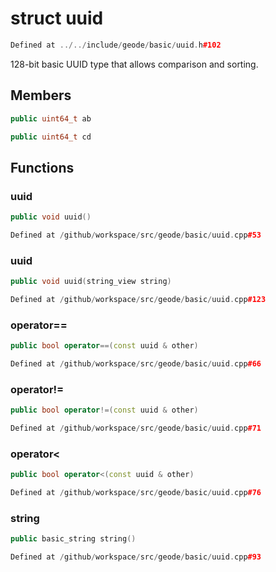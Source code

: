 # struct uuid

```cpp
Defined at ../../include/geode/basic/uuid.h#102
```

 128-bit basic UUID type that allows comparison and sorting.



## Members

```cpp
public uint64_t ab

```

```cpp
public uint64_t cd

```



## Functions

### uuid

```cpp
public void uuid()
```

```cpp
Defined at /github/workspace/src/geode/basic/uuid.cpp#53
```

### uuid

```cpp
public void uuid(string_view string)
```

```cpp
Defined at /github/workspace/src/geode/basic/uuid.cpp#123
```

### operator==

```cpp
public bool operator==(const uuid & other)
```

```cpp
Defined at /github/workspace/src/geode/basic/uuid.cpp#66
```

### operator!=

```cpp
public bool operator!=(const uuid & other)
```

```cpp
Defined at /github/workspace/src/geode/basic/uuid.cpp#71
```

### operator<

```cpp
public bool operator<(const uuid & other)
```

```cpp
Defined at /github/workspace/src/geode/basic/uuid.cpp#76
```

### string

```cpp
public basic_string string()
```

```cpp
Defined at /github/workspace/src/geode/basic/uuid.cpp#93
```



